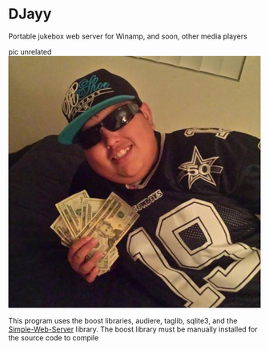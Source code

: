 # DJayy
Portable jukebox web server for Winamp, and soon, other media players

pic unrelated
![alt tag](https://raw.githubusercontent.com/lufinkey/DJayy/master/icon.png)

This program uses the boost libraries, audiere, taglib, sqlite3, and the [Simple-Web-Server](https://github.com/eidheim/Simple-Web-Server) library.
The boost library must be manually installed for the source code to compile
